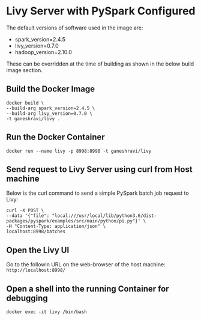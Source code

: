 # Livy Server with PySpark Configured

The default versions of software used in the image are:
* spark_version=2.4.5
* livy_version=0.7.0
* hadoop_version=2.10.0

These can be overridden at the time of building as shown in the below build image section.

## Build the Docker Image
```
docker build \
--build-arg spark_version=2.4.5 \
--build-arg livy_version=0.7.0 \
-t ganeshravi/livy .
```

## Run the Docker Container
```
docker run --name livy -p 8998:8998 -t ganeshravi/livy
```

## Send request to Livy Server using curl from Host machine

Below is the curl command to send a simple PySpark batch job request to Livy:
```
curl -X POST \
--data '{"file": "local:///usr/local/lib/python3.6/dist-packages/pyspark/examples/src/main/python/pi.py"}' \
-H "Content-Type: application/json" \
localhost:8998/batches
```

## Open the Livy UI
Go to the followin URL on the web-browser of the host machine: `http://localhost:8998/`

## Open a shell into the running Container for debugging
```
docker exec -it livy /bin/bash
```
